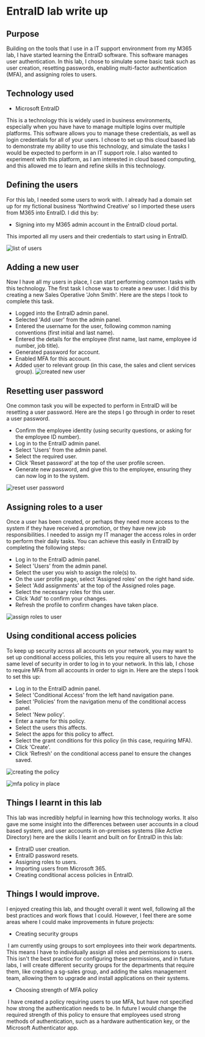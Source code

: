 # EntraID lab write up

## Purpose

Building on the tools that I use in a IT support environment from my M365 lab, I have started learning the EntraID software. This software manages user authentication. In this lab, I chose to simulate some basic task such as user creation, resetting passwords, enabling multi-factor authentication (MFA), and assigning roles to users.

## Technology used

* Microsoft EntraID

This is a technology this is widely used in business environments, especially when you have have to manage multiple logins over multiple platforms. This software allows you to manage these credentials, as well as login credentials for all of your users. I chose to set up this cloud based lab to demonstrate my ability to use this technology, and simulate the tasks I would be expected to perform in an IT support role. I also wanted to experiment with this platform, as I am interested in cloud based computing, and this allowed me to learn and refine skills in this technology.

## Defining the users

For this lab, I needed some users to work with. I already had a domain set up for my fictional business 'Northwind Creative' so I imported these users from M365 into EntraID. I did this by:

* Signing into my M365 admin account in the EntraID cloud portal.

This imported all my users and their credentials to start using in EntraID.

![list of users](screenshots/list-users.png)

## Adding a new user

Now I have all my users in place, I can start performing common tasks with this technology. The first task I chose was to create a new user. I did this by creating a new Sales Operative 'John Smith'. Here are the steps I took to complete this task.

* Logged into the EntraID admin panel.
* Selected 'Add user' from the admin panel.
* Entered the username for the user, following common naming conventions (first initial and last name).
* Entered the details for the employee (first name, last name, employee id number, job title).
* Generated password for account.
* Enabled MFA for this account.
* Added user to relevant group (in this case, the sales and client services group).
![created new user](screenshots/create-new-user.png)

## Resetting user password

One common task you will be expected to perform in EntraID will be resetting a user password. Here are the steps I go through in order to reset a user password.

* Confirm the employee identity (using security questions, or asking for the employee ID number).
* Log in to the EntraID admin panel.
* Select 'Users' from the admin panel.
* Select the required user.
* Click 'Reset password' at the top of the user profile screen.
* Generate new password, and give this to the employee, ensuring they can now log in to the system.

![reset user password](screenshots/reset-user-password.png)

## Assigning roles to a user

Once a user has been created, or perhaps they need more access to the system if they have received a promotion, or they have new job responsibilities. I needed to assign my IT manager the access roles in order to perform their daily tasks. You can achieve this easily in EntraID by completing the following steps:

* Log in to the EntraID admin panel.
* Select 'Users' from the admin panel.
* Select the user you wish to assign the role(s) to.
* On the user profile page, select 'Assigned roles' on the right hand side.
* Select 'Add assignments' at the top of the Assigned roles page.
* Select the necessary roles for this user.
* Click 'Add' to confirm your changes.
* Refresh the profile to confirm changes have taken place.

![assign roles to user](screenshots/assign-user-roles.png)

## Using conditional access policies

To keep up security across all accounts on your network, you may want to set up conditional access policies, this lets you require all users to have the same level of security in order to log in to your network. In this lab, I chose to require MFA from all accounts in order to sign in. Here are the steps I took to set this up:

* Log in to the EntraID admin panel.
* Select 'Conditional Access' from the left hand navigation pane.
* Select 'Policies' from the navigation menu of the conditional access panel.
* Select 'New policy'.
* Enter a name for this policy.
* Select the users this affects.
* Select the apps for this policy to affect.
* Select the grant conditions for this policy (in this case, requiring MFA).
* Click 'Create'.
* Click 'Refresh' on the conditional access panel to ensure the changes saved.

![creating the policy](screenshots/create-mfa-policy.png)

![mfa policy in place](screenshots/mfa-policy.png)

## Things I learnt in this lab

This lab was incredibly helpful in learning how this technology works. It also gave me some insight into the differences between user accounts in a cloud based system, and user accounts in on-premises systems (like Active Directory) here are the skills I learnt and built on for EntraID in this lab:

* EntraID user creation.
* EntraID password resets.
* Assigning roles to users.
* Importing users from Microsoft 365.
* Creating conditional access policies in EntraID.

## Things I would improve.

I enjoyed creating this lab, and thought overall it went well, following all the best practices and work flows that I could. However, I feel there are some areas where I could make improvements in future projects:

* Creating security groups

 I am currently using groups to sort employees into their work departments. This means I have to individually assign all roles and permissions to users. This isn't the best practice for configuring these permissions, and in future labs, I will create different security groups for the departments that require them, like creating a sg-sales group, and adding the sales management team, allowing them to upgrade and install applications on their systems.

* Choosing strength of MFA policy

 I have created a policy requiring users to use MFA, but have not specified how strong the authentication needs to be. In future I would change the required strength of this policy to ensure that employees used strong methods of authentication, such as a hardware authentication key, or the Microsoft Authenticator app.


